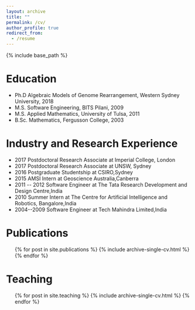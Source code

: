 ```yaml
---
layout: archive
title: ""
permalink: /cv/
author_profile: true
redirect_from:
  - /resume
---
```


{% include base_path %}

Education
======
* Ph.D Algebraic Models of Genome Rearrangement, Western Sydney University, 2018
* M.S. Software Engineering, BITS Pilani, 2009
* M.S. Applied Mathematics, University of Tulsa, 2011
* B.Sc. Mathematics, Fergusson College, 2003

Industry and Research Experience
======
* 2017 Postdoctoral Research Associate at Imperial College, London
* 2017 Postdoctoral Research Associate at UNSW, Sydney
* 2016 Postgraduate Studentship at CSIRO,Sydney
* 2015 AMSI Intern at Geoscience Australia,Canberra
* 2011 -- 2012 Software Engineer at The Tata Research Development and Design Centre,India
* 2010 Summer Intern at The Centre for Artificial Intelligence and Robotics, Bangalore,India
* 2004--2009 Software Engineer at Tech Mahindra Limited,India
  

Publications
======
  <ul>{% for post in site.publications %}
    {% include archive-single-cv.html %}
  {% endfor %}</ul>
  

Teaching
======
  <ul>{% for post in site.teaching %}
    {% include archive-single-cv.html %}
  {% endfor %}</ul>